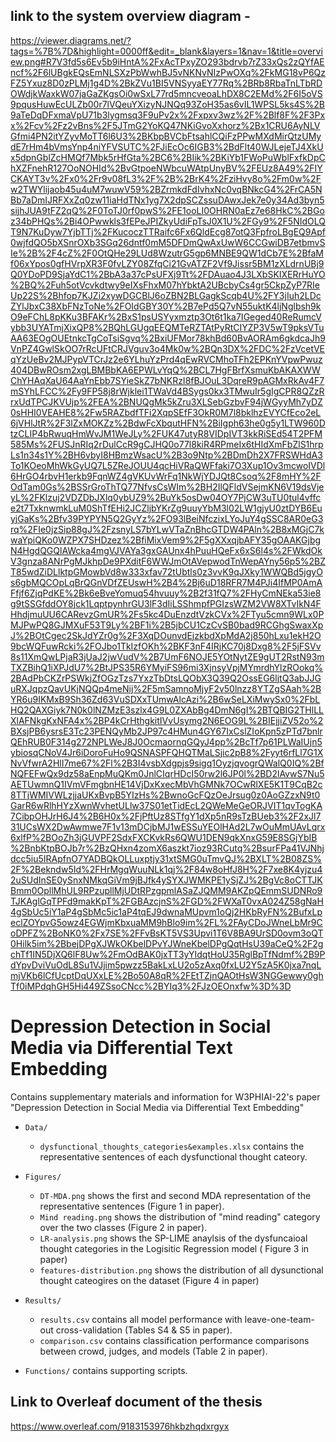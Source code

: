 
## link to the system overview diagram - 
https://viewer.diagrams.net/?tags=%7B%7D&highlight=0000ff&edit=_blank&layers=1&nav=1&title=overview.png#R7V3fd5s6Ev5b9iHntA%2FxAcTPxyZO293bdrvb7rZ33xQs2zQYfAEncf%2F6lUBgkEQsEmNLSXzPbWwhBJ5vNKNvNIzPwOXq%2FkMG18vP6QzFZ5Yxuz8D0zPLMj1g4D%2BkZVu1BI5VNSyyaEY77Rq%2BRb8RbaTnLTbRDOWdjkWaxkW07jaGaZKgsOi0wSxL77rd5mncveoaLhDX8C2EMd%2F6I5oVS9pqusHuwEcULZb00r7lVQeuYXizyNJNQq93ZoH35as6vIL1WPSL5ks4S%2B9aTeDqDFxmaVpU71b3lygmsq3F9uPv2x%2Fxpxv3wz%2F%2Blf8F%2F3Pxx%2Fcv%2Fz2vBns%2F5JTmG2YoKQ47NKiGvoXxhorz%2Bx1CRU6AyNLVGfmi4PN2itYZyvMoTT6l6U3%2BKbpBVCbFtsahlCQiFzPPwMXdMirQtzUMydE7rHm4bVmsYnp4niYFVSUTC%2FJiEcOc6IGB3%2BdFlt40WJLejeTJ4XkUx5dpnGblZcHMQf7Mbk5rHfGta%2BC6%2BIik%2BKiYb1FWoPuWblFxfkDpChXZFnehR127OoNOHId%2BvGtpoeNWbcuWAtpUnyBV%2FEUz8A49%2FIYCKAYT3v%2Fx0%2Fr9v08fL3%2F%2B%2BrK4%2FziHvy8o%2Fm0w%2Fw2TWYlijaob45u4uM7wuwV59%2BZrmkdFdIvhxNc0vqBNkcG4%2FrCA5NBb7aDmIJRFXxZq0zw11iaHdTNx1yg7X2dpSCZssuDAwxJek7e0y34Ad3byn5sijhJUA9tFZ2qQ%2F0ToTJ0rf0pwS%2FE1ooLI0OHRN0aEz7e68HkC%2BGoz34bPHQs%2Bi4OPwwkls3fEPeJPIZkyUdiFpTsJ0X1U%2FGy9%2F5NIdOLQT9N7KuDyw7YjbTTj%2FKucoczTTRaifc6Fx6QldEcg87otQ3FpfroLBgEQ9Apf0wjfdQO5bXSnrOXb3SGq26dntf0mM5DFDmQwAxUwW6CCGwiDB7etbmvSIe%2B%2F4cZ%2F0OtQHe29LUd8WzutrG5gp6MNBE9QW1dCb7E%2BfaMf06xYpos0gfHVrpXR3F0fvLZY08ZfqCi21GvATZF2Vf9Jissr5BM1zXLdrnUBj9Q0YDoPD9SjaYdC1%2BbA3a37cPsUFXj9Tt%2FDAuao4J3LXbSKIXERrHuYO%2BQ%2Fuh5otVcvkdtwy9eIXsFhxM07hYbktA2UBcbyCs4gr5CkpZyP7RIeUp22S%2Bhfop7KJZi2xywDGCBlJ6oZBN2BLGagkScqb4U%2FY3jIuh2LDcZYlJbxC38XbFNzToNe%2FOIdGBY30Y%2B7ePd5Q7vN55uktK4ljNglbsh9kO9eFChL8pKKu3BFAKr%2BxS1psUSYyxmztp3Ot6t1ka7IGeged40ReRumcVybb3UYATmjXixQP8%2BQhLGUgqEEQMTeRZTAtPyRtCIYZP3V5wT9pksVTuAA63EOgOUEtnkcTgCoTsiSgvq%2BxiUFMor78khBd60BvAORAm6gkdcaJh9VnPZ4GwlSkOO7rRcUFtCRJVguv3o4Mk0w%2BQn3DX%2FDC%2FzVcetVEqYzUeBv2MJPypVTCrJz2e6YLhuYzPrd4qEwRVCMhoTFh2EPKnYVpwPwuz404DBwROsm2xgLBMBbKA6EPWLvYqQ%2BCL7HgFBrfXsmuKbAKAXWWChYHAqXaU64AaYnEbb7SYieSkZ7bNKRzI8fBJOuL3DqreR9pAGMxRkAv4F7mSYhLFCC%2Fy9FP58j8rWjklei1TWaVd4BSygs0kx3TMwuIr5gIgCPR8QZzRrxUdTPCJKVUjp%2FEA%2BNUQgMk5kZru3XLSebGzbvF94jWGyyMh7yDZ0sHHI0VEAHE8%2Fw5RAZbdfTFi2XqpSEfF3OkR0M7l8bklhzEVYCfEco2eL6jVHlJtR%2F3lZxMOKZz%2BdwFcXbqutHFN%2BiIgph63he0g5y1LTW960DtzCLIP4bRwuqHmWvJM1WeJLy%2FUK47utyR8VIDpIVT3kkRiSEd54T2PFM585Ms%2FUSJnRIq2rDulCcR9gCJHQ0o77l8kiR4RPmeIx6tHIdXmFbZlS1hrpLs1n34s1Y%2BH6vbyI8HBmzWsacU%2B3o9Ntp%2BDmDh2X7FRSWHdA3To1KOeoMhWkGyUQ7L5ZReJOUU4qcHiVRaQWFfaki7O3Xup1Ov3mcwoIVDl6HrGO4rbvH1erkb9FqnWZ4gVKUvWrFq1NkWjYDJQt8Csoq%2F8mHY%2FOdTam0Gs%2BSSrGroThTQ77NfvsCsWIm%2BH2IlQFldVSejmKN6V19dsVjeyL%2FKlzuj2VDZDbJXlq0ybUZ9%2BuYk5osDw04OY7PjCW3uTU0tul4vffce2t7TxknwmkLuM0ShTfEHi2JCZljbYKrZg9uuyYbM3l02LW1gjyU0ztDYB6EuyjGaKs%2Bfv39PYPYN5Q2GyYz%2FO93lBeiNfczixLYoJuY4gSSC8AR0eG3rq%2FIe0jzSip88gJ%2FzsnyLS7bYLwVTaZnBhcGTDW4PAln%2B8xMGjC7kwaYpiQKo0WZPX7SHDzez%2BfiMixVem9%2F5gXXxqjbAFY35gOAAKGjbgN4HgdQGQlAWcka4mgVJVAYa3gxGAUnx4hPuuHQeFx6xS6l4s%2FWkdOkV3gnza8ANrPgMJkhpDe9PXditF6WWJmOtAVepwodTnWepAYny56p5%2BZT85wdZiDLlktpGMowbVd8w333xfav72tUbtls0z3vvK9qJXky1WWQBd5jgyOs6gbMQCOpLqBrQGnVDfZEUswH%2B4%2Bj6uD18RFR7M4PJi4IfMP0AmAFfjf6ZjqPdKE%2Bk6eBveYomuq54hvuuy%2B2f31fQ7%2FHyCmNEka53ie8g9tSSGfddOY8jck1LqptpynhrGU3lF3dIiLSShmpfPGIzsWZM2VW8XTvIkN4FHhdjmuUU6CARevzGmUR%2Fs5kc4DuEnzdtVzkCVx%2FTyu5cmn9WLx0PMJPwPQ8GJMXuF53T9Ly%2BF1i%2B5jbCU1CzCvSB0bad9RCGhgSwaxXpJ%2BOtCgec2SkJdYZr0g%2F3XqDOunvdEjzkbdXpMdA2j850hLxu1ekH2O9bcWQFuwRcki%2FOJbo1TkIzfOKh%2BKF3nF4IRjKC70j8Dxg8%2F5jFSVv8s11XmQwLPjaR3jUaJ2jwVudV%2B7UmF6NOJE5YOtNytZE9gUT2RstN93mTXZBihQ1iXPJdU7%2BtJPS35R6YMyiFS96mi3XjnsyVpjMYmrdhYlzROokq%2BAdPbCKZrPSWkjZfOGzTzs7YxzTbDtsLQObX3Q39Q2OssEG6ljtQ3abJJGuRXJqpzQavUKjNQQp4meNij%2F5mSamnoMjyF2v50lnzz8YTZgSAah%2BYR6u9IKMxB9Sh36Zd63VuSDXxTUmwAlcAzi%2B6wSeLXiMwySx0%2FbLHQ2QAXGiyk7N0k0lNZMzE3szlx4G9L0ZXAbBg4DmN6gI%2BTQBIG2THlLLXlAFNkgKxNFA4x%2BP4kCrHthgkitIVvUsymg2N6EOG9L%2BIEjjiZV52o%2BXsjPB6ysrsE3Tc23PENQyMb2JP97c4HMun4GY67IxCslZIoKpn5zPTd7bnlrQEhRUB0F314g272NPLWeJ8J0OcmaornqGQyJ4pp%2BcTf7p61PLWaIUjn5ybiosqCNoV4Jr6iDoroFuHo9QSNASPFQHQTMaLSjic2pB8%2Fyyt6rfLl7G1XNvVfwrA2HlI7me67%2Fl%2B3I4vsbXdgpjs9sigq1OyzjqvogrQWalQ0IQ%2BfNQFEFwQx9dz58aEnpMuQKm0JnlCIqrHDcI50rw2l6JP0l%2BD2lAvwS7Nu5AETUwmnQ1IVmVFmgbnHE14VjDxKxecMbVhGMNk7OCwRlXE5K1T9CqB2c8TTjWMIVWLzjjaUKxBvpB5YIzHs%2BwnoGcFQzOeJrsug0z0AoGZzxN9t0GarR6wRlhHYzXwnWvhetULlw37S01etTidEcL2QWeMeGeORJVIT1qvTogKA7CibpOHJrH6J4%2B6H0x%2FjPftUz8STfgY1dXp5nR9sTzBUeb3%2F2xJl731UCsWX2DwAwmwe7F1v13mDCjbMJ1wESSuYEOlHAd2L7wOuMmUAvLqrx6xlfP%2BOoZh3jGUVPF2SdxFXCKvkRs6QWU1DEN9qkXnxG59E8SGjYbIB%2BnbKtpBOJb7r%2BzQHxn4zomX6aszkt7ioz93RCutq%2BsurFPa41VJNhjdcc5iu5IRApfnO7YADBQkOLLuxptjy31xtSMG0uTmvQJ%2BXLT%2B08ZS%2F%2Bekndw5Id%2FHrMgqWuuNLk1qj%2F84w8oHfJ8H%2F7xe8K4yjzu42uSUdInSE0ySnxNMkqGiVm9jBJfk4ySYXJWMKPE1ySjZJ%2BgVc8oCTTJKBmm0OpllMhUL9RPzupllMjUDtRPzgpmlASaZJQMM9AKZpQEmmSUDNRo9TJKAglGqTPFd9makKpT%2FGBAzcjnS%2FGD%2FWXaT0vxA024Z58gNaH4gSbUc5iY1aP4gSbMc5ic1aP4tqEJ9dwnaMUpvm1oQj2HKbRyFN%2BufxLpeclZOYpvG5owz4EGWjmKbxuaMM9hBlo9im%2FL%2FAyCDoJWneLbMr9CoDPFZ%2BoNK0%2Fx7SE%2FFvBsKT5VS3Upvi1T6V8BA9UrSD0ovm3oQT0Hilk5im%2BbejDPgXJWkOKbelDPvYJWneKbelDPgQqtHsU39aCeQ%2F2gchTf1IN5DjXQ6lF8Uw%2FmOdBAK0jxTT3yYIdqtHoU35RglBpTfNdmf%2B9PdYpvDviVuOdL8Su1VJjim5pwzz5BakLxLU2o5zAxq0fxLU2Y5zA5K0jxa7nqLmjVKb6lCfUcptDqUXxLE%2Bo50A8qR%2FEtTZjnQAOtHsW3NGGewwy0ghTf0iMPdqhGH5Hi449ZSsoCNcc%2BYIq3%2FJzOEOnxfw%3D%3D

# Depression Detection in Social Media via Differential Text Embedding
Contains supplementary materials and information for W3PHIAI-22's paper "Depression Detection in Social Media via Differential Text Embedding"



- `Data/`
  - `dysfunctional_thoughts_categories&examples.xlsx` contains the representative sentences of each dysfunctional thought cateory.

- `Figures/`
  - `DT-MDA.png` shows the first and second MDA representation of the representative sentences (Figure 1 in paper).
  - `Mind reading.png` shows the distribution of "mind reading" category over the two classes (Figure 2 in paper).
  - `LR-analysis.png` shows the SP-LIME anaylsis of the dysfuncaioal thought categories in the Logisitic Regression model ( Figure 3 in paper)  
  - `features-distribution.png` shows the distribution of all dysunctional thought cateogires on the dataset (Figure 4 in paper)
  
- `Results/` 
  - `results.csv` contains all model performance with leave-one-team-out cross-validation (Tables S4 & S5 in paper).
  - `comparison.csv` contains classification performance comparisons between crowd, judges, and models (Table 2 in paper).


- `Functions/` contains supporting scripts.

## Link to Overleaf document of the thesis 
https://www.overleaf.com/9183153976hkbzhqdxrgyx
